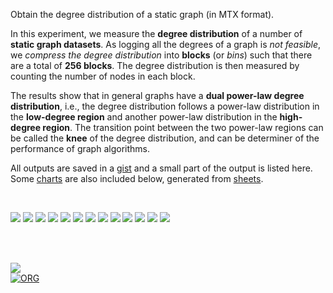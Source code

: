 Obtain the degree distribution of a static graph (in MTX format).

In this experiment, we measure the **degree distribution** of a number of
**static graph datasets**. As logging all the degrees of a graph is *not*
*feasible*, we *compress the degree distribution* into **blocks** (or *bins*)
such that there are a total of **256 blocks**. The degree distribution is then
measured by counting the number of nodes in each block.

The results show that in general graphs have a **dual power-law degree**
**distribution**, i.e., the degree distribution follows a power-law distribution
in the **low-degree region** and another power-law distribution in the
**high-degree region**. The transition point between the two power-law regions
can be called the **knee** of the degree distribution, and can be determiner of
the performance of graph algorithms.

All outputs are saved in a [gist] and a small part of the output is listed here.
Some [charts] are also included below, generated from [sheets].

<br>

[![](https://i.imgur.com/CUHZlks.png)][sheetp]
[![](https://i.imgur.com/6OwxpwX.png)][sheetp]
[![](https://i.imgur.com/o8sDC6b.png)][sheetp]
[![](https://i.imgur.com/1PrIgIv.png)][sheetp]
[![](https://i.imgur.com/wNyBzSQ.png)][sheetp]
[![](https://i.imgur.com/1m8DbR9.png)][sheetp]
[![](https://i.imgur.com/wUswT1e.png)][sheetp]
[![](https://i.imgur.com/aLNnFvX.png)][sheetp]
[![](https://i.imgur.com/4XgBEKU.png)][sheetp]
[![](https://i.imgur.com/xdVPQrj.png)][sheetp]
[![](https://i.imgur.com/XTwp8hq.png)][sheetp]
[![](https://i.imgur.com/cXcX0Za.png)][sheetp]
[![](https://i.imgur.com/tAr885V.png)][sheetp]

<br>
<br>


[![](https://img.youtube.com/vi/E8WaFvwtphY/maxresdefault.jpg)](https://www.youtube.com/watch?v=E8WaFvwtphY)<br>
[![ORG](https://img.shields.io/badge/org-puzzlef-green?logo=Org)](https://puzzlef.github.io)


[gist]: https://gist.github.com/wolfram77/804cc67b8eab2b357396286309e18917
[charts]: https://imgur.com/a/ApNmBGV
[sheets]: https://docs.google.com/spreadsheets/d/1mit1TuOxN15d0oUb7uWALWaQqGTJSCJknEVr8-3m5x0/edit?usp=sharing
[sheetp]: https://docs.google.com/spreadsheets/d/e/2PACX-1vRhOO3Cy6Dsv3SyVSqoJm1wG4uJ6J9O3u_AIIBtXBWDL4WgVbphyzWkxWF3eoDQcb_jre83KOfSBCub/pubhtml
